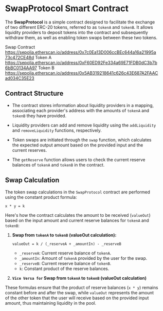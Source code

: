 # SwapProtocol Smart Contract

The **SwapProtocol** is a simple contract designed to facilitate the exchange of two different ERC-20 tokens, referred to as `tokenA` and `tokenB`. It allows liquidity providers to deposit tokens into the contract and subsequently withdraw them, as well as enabling token swaps between these two tokens.

Swap Contract https://sepolia.etherscan.io/address/0x7c0Ea13D006ccBEc644a16a21995a73c472CE48d
Token A https://sepolia.etherscan.io/address/0xF60ED92Fe334a69E71FDB0dC3b7b6bBC0134AA97
Token B https://sepolia.etherscan.io/address/0x5AB319218641c626c43E687A2FAACad034C35E23

## Contract Structure

- The contract stores information about liquidity providers in a mapping, associating each provider's address with the amounts of `tokenA` and `tokenB` they have provided.

- Liquidity providers can add and remove liquidity using the `addLiquidity` and `removeLiquidity` functions, respectively.

- Token swaps are initiated through the `swap` function, which calculates the expected output amount based on the provided input and the current reserves.

- The `getReserve` function allows users to check the current reserve balances of `tokenA` and `tokenB` in the contract.

## Swap Calculation

The token swap calculations in the `SwapProtocol` contract are performed using the constant product formula:

```
x * y = k
```

Here's how the contract calculates the amount to be received (`valueOut`) based on the input amount and current reserve balances for `tokenA` and `tokenB`:

1. **Swap from `tokenA` to `tokenB` (valueOut calculation):**

   ```
   valueOut = k / (_reserveA + _amountIn) - _reserveB
   ```

   - `_reserveA`: Current reserve balance of `tokenA`.
   - `_amountIn`: Amount of `tokenA` provided by the user for the swap.
   - `_reserveB`: Current reserve balance of `tokenB`.
   - `k`: Constant product of the reserve balances.

2. **`Vice Versa for` Swap from `tokenA` to `tokenB` (valueOut calculation)**

These formulas ensure that the product of reserve balances (`x * y`) remains constant before and after the swap, while `valueOut` represents the amount of the other token that the user will receive based on the provided input amount, thus maintaining liquidity in the pool.
